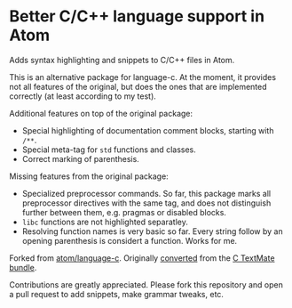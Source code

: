 # Better C/C++ language support in Atom

Adds syntax highlighting and snippets to C/C++ files in Atom.

This is an alternative package for language-c. At the moment, it provides not all features of
the original, but does the ones that are implemented correctly (at least according to my test).

Additional features on top of the original package:

* Special highlighting of documentation comment blocks, starting with `/**`.
* Special meta-tag for `std` functions and classes.
* Correct marking of parenthesis.

Missing features from the original package:

* Specialized preprocessor commands. So far, this package marks all preprocessor directives
  with the same tag, and does not distinguish further between them, e.g. pragmas or disabled
  blocks.
* `libc` functions are not highlighted separatley.
* Resolving function names is very basic so far. Every string follow by an opening parenthesis
  is considert a function. Works for me.

Forked from [atom/language-c](https://github.com/atom/language-c).
Originally [converted](http://atom.io/docs/latest/converting-a-text-mate-bundle)
from the [C TextMate bundle](https://github.com/textmate/c.tmbundle).

Contributions are greatly appreciated. Please fork this repository and open a
pull request to add snippets, make grammar tweaks, etc.
